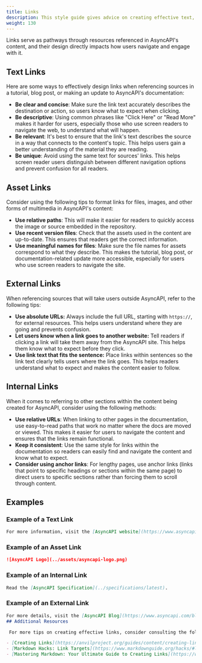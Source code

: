 ```yaml
---
title: Links
description: This style guide gives advice on creating effective text, internal, external, and asset links in AsyncAPI content.
weight: 130
---
```




Links serve as pathways through resources referenced in AsyncAPI's content, and their design directly impacts how users navigate and engage with it.

## Text Links

Here are some ways to effectively design links when referencing sources in a tutorial, blog post, or making an update to AsyncAPI's documentation:

- **Be clear and concise**: Make sure the link text accurately describes the destination or action, so users know what to expect when clicking.
- **Be descriptive**: Using common phrases like "Click Here" or "Read More" makes it harder for users, especially those who use screen readers to navigate the web, to understand what will happen.
- **Be relevant**:  It's best to ensure that the link's text describes the source in a way that connects to the content's topic. This helps users gain a better understanding of the material they are reading.
- **Be unique**: Avoid using the same text for sources' links. This helps screen reader users distinguish between different navigation options and prevent confusion for all readers.

## Asset Links

Consider using the following tips to format links for files, images, and other forms of multimedia in AsyncAPI's content:

- **Use relative paths**: This will make it easier for readers to quickly access the image or source embedded in the repository.
- **Use recent version files**:  Check that the assets used in the content are up-to-date. This ensures that readers get the correct information.
- **Use meaningful names for files**:  Make sure the file names for assets correspond to what they describe. This makes the tutorial, blog post, or documentation-related update more accessible, especially for users who use screen readers to navigate the site.  

## External Links

When referencing sources that will take users outside AsyncAPI, refer to the following tips:

- **Use absolute URLs:** Always include the full URL, starting with `https://`, for external resources. This helps users understand where they are going and prevents confusion.
- **Let users know when a link goes to another website:** Tell readers if clicking a link will take them away from the AsyncAPI site. This helps them know what to expect before they click.
- **Use link text that fits the sentence:** Place links within sentences so the link text clearly tells users where the link goes. This helps readers understand what to expect and makes the content easier to follow.

## Internal Links

When it comes to referring to other sections within the content being created for AsyncAPI, consider using the following methods:

- **Use relative URLs**: When linking to other pages in the documentation, use easy-to-read paths that work no matter where the docs are moved or viewed. This makes it easier for users to navigate the content and ensures that the links remain functional.
- **Keep it consistent**: Use the same style for links within the documentation so readers can easily find and navigate the content and know what to expect.
- **Consider using anchor links**: For lengthy pages, use anchor links (links that point to specific headings or sections within the same page) to direct users to specific sections rather than forcing them to scroll through content.

## Examples

### Example of a Text Link

```markdown
For more information, visit the [AsyncAPI website](https://www.asyncapi.com).
```

### Example of an Asset Link

```markdown
![AsyncAPI Logo](../assets/asyncapi-logo.png)
```

### Example of an Internal Link

```markdown
Read the [AsyncAPI Specification](../specifications/latest).
```

### Example of an External Link

```markdown
For more details, visit the [AsyncAPI Blog](https://www.asyncapi.com/blog){:target="_blank" rel="noopener"}.
## Additional Resources

 For more tips on creating effective links, consider consulting the following sources:

- [Creating Links](https://anvilproject.org/guides/content/creating-links)
- [Markdown Hacks: Link Targets](https://www.markdownguide.org/hacks/#link-targets)
- [Mastering Markdown: Your Ultimate Guide to Creating Links](https://www.devzery.com/post/mastering-markdown-your-ultimate-guide-to-creating-links)
